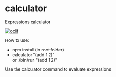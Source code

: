 calculator
==========

Expressions calculator

[![oclif](https://img.shields.io/badge/cli-oclif-brightgreen.svg)](https://oclif.io)

   
   
How to use:
- npm install (in root folder)
- calculator "(add 1 2)"  
or 
./bin/run "(add 1 2)"


Use the calculator command to evaluate expressions

